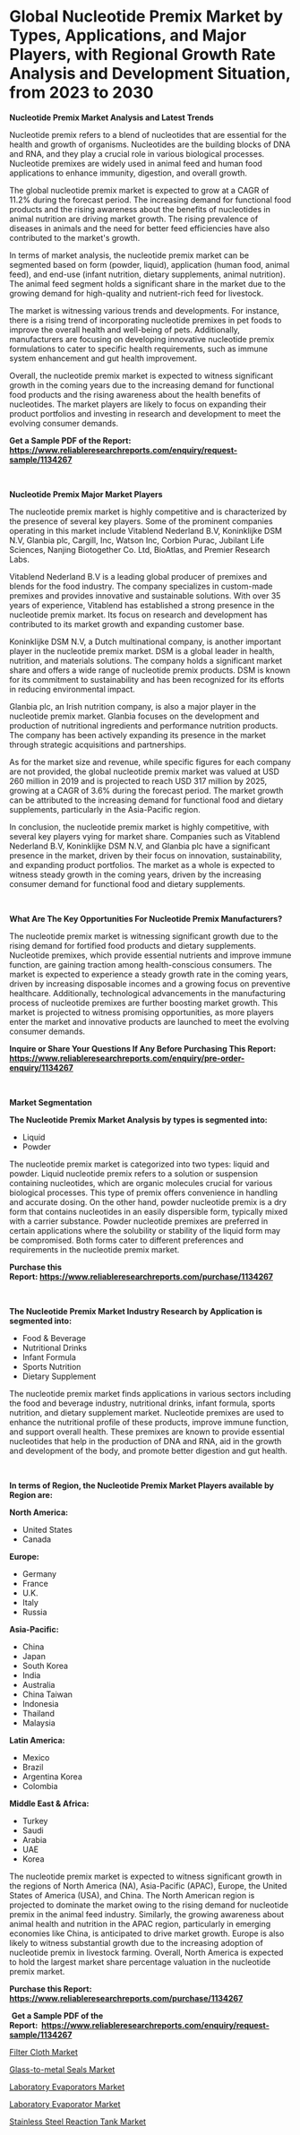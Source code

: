 <p><h1>Global Nucleotide Premix Market by Types, Applications, and Major Players, with Regional Growth Rate Analysis and Development Situation, from 2023 to 2030</h1></p><p><strong>Nucleotide Premix Market Analysis and Latest Trends</strong></p>
<p><p>Nucleotide premix refers to a blend of nucleotides that are essential for the health and growth of organisms. Nucleotides are the building blocks of DNA and RNA, and they play a crucial role in various biological processes. Nucleotide premixes are widely used in animal feed and human food applications to enhance immunity, digestion, and overall growth.</p><p>The global nucleotide premix market is expected to grow at a CAGR of 11.2% during the forecast period. The increasing demand for functional food products and the rising awareness about the benefits of nucleotides in animal nutrition are driving market growth. The rising prevalence of diseases in animals and the need for better feed efficiencies have also contributed to the market's growth.</p><p>In terms of market analysis, the nucleotide premix market can be segmented based on form (powder, liquid), application (human food, animal feed), and end-use (infant nutrition, dietary supplements, animal nutrition). The animal feed segment holds a significant share in the market due to the growing demand for high-quality and nutrient-rich feed for livestock.</p><p>The market is witnessing various trends and developments. For instance, there is a rising trend of incorporating nucleotide premixes in pet foods to improve the overall health and well-being of pets. Additionally, manufacturers are focusing on developing innovative nucleotide premix formulations to cater to specific health requirements, such as immune system enhancement and gut health improvement.</p><p>Overall, the nucleotide premix market is expected to witness significant growth in the coming years due to the increasing demand for functional food products and the rising awareness about the health benefits of nucleotides. The market players are likely to focus on expanding their product portfolios and investing in research and development to meet the evolving consumer demands.</p></p>
<p><strong>Get a Sample PDF of the Report:&nbsp; <a href="https://www.reliableresearchreports.com/enquiry/request-sample/1134267">https://www.reliableresearchreports.com/enquiry/request-sample/1134267</a></strong></p>
<p>&nbsp;</p>
<p><strong>Nucleotide Premix Major Market Players</strong></p>
<p><p>The nucleotide premix market is highly competitive and is characterized by the presence of several key players. Some of the prominent companies operating in this market include Vitablend Nederland B.V, Koninklijke DSM N.V, Glanbia plc, Cargill, Inc, Watson Inc, Corbion Purac, Jubilant Life Sciences, Nanjing Biotogether Co. Ltd, BioAtlas, and Premier Research Labs.</p><p>Vitablend Nederland B.V is a leading global producer of premixes and blends for the food industry. The company specializes in custom-made premixes and provides innovative and sustainable solutions. With over 35 years of experience, Vitablend has established a strong presence in the nucleotide premix market. Its focus on research and development has contributed to its market growth and expanding customer base.</p><p>Koninklijke DSM N.V, a Dutch multinational company, is another important player in the nucleotide premix market. DSM is a global leader in health, nutrition, and materials solutions. The company holds a significant market share and offers a wide range of nucleotide premix products. DSM is known for its commitment to sustainability and has been recognized for its efforts in reducing environmental impact.</p><p>Glanbia plc, an Irish nutrition company, is also a major player in the nucleotide premix market. Glanbia focuses on the development and production of nutritional ingredients and performance nutrition products. The company has been actively expanding its presence in the market through strategic acquisitions and partnerships.</p><p>As for the market size and revenue, while specific figures for each company are not provided, the global nucleotide premix market was valued at USD 260 million in 2019 and is projected to reach USD 317 million by 2025, growing at a CAGR of 3.6% during the forecast period. The market growth can be attributed to the increasing demand for functional food and dietary supplements, particularly in the Asia-Pacific region.</p><p>In conclusion, the nucleotide premix market is highly competitive, with several key players vying for market share. Companies such as Vitablend Nederland B.V, Koninklijke DSM N.V, and Glanbia plc have a significant presence in the market, driven by their focus on innovation, sustainability, and expanding product portfolios. The market as a whole is expected to witness steady growth in the coming years, driven by the increasing consumer demand for functional food and dietary supplements.</p></p>
<p>&nbsp;</p>
<p><strong>What Are The Key Opportunities For Nucleotide Premix Manufacturers?</strong></p>
<p><p>The nucleotide premix market is witnessing significant growth due to the rising demand for fortified food products and dietary supplements. Nucleotide premixes, which provide essential nutrients and improve immune function, are gaining traction among health-conscious consumers. The market is expected to experience a steady growth rate in the coming years, driven by increasing disposable incomes and a growing focus on preventive healthcare. Additionally, technological advancements in the manufacturing process of nucleotide premixes are further boosting market growth. This market is projected to witness promising opportunities, as more players enter the market and innovative products are launched to meet the evolving consumer demands.</p></p>
<p><strong>Inquire or Share Your Questions If Any Before Purchasing This Report: <a href="https://www.reliableresearchreports.com/enquiry/pre-order-enquiry/1134267">https://www.reliableresearchreports.com/enquiry/pre-order-enquiry/1134267</a></strong></p>
<p>&nbsp;</p>
<p><strong>Market Segmentation</strong></p>
<p><strong>The Nucleotide Premix Market Analysis by types is segmented into:</strong></p>
<p><ul><li>Liquid</li><li>Powder</li></ul></p>
<p><p>The nucleotide premix market is categorized into two types: liquid and powder. Liquid nucleotide premix refers to a solution or suspension containing nucleotides, which are organic molecules crucial for various biological processes. This type of premix offers convenience in handling and accurate dosing. On the other hand, powder nucleotide premix is a dry form that contains nucleotides in an easily dispersible form, typically mixed with a carrier substance. Powder nucleotide premixes are preferred in certain applications where the solubility or stability of the liquid form may be compromised. Both forms cater to different preferences and requirements in the nucleotide premix market.</p></p>
<p><strong>Purchase this Report:&nbsp;<a href="https://www.reliableresearchreports.com/purchase/1134267">https://www.reliableresearchreports.com/purchase/1134267</a></strong></p>
<p>&nbsp;</p>
<p><strong>The Nucleotide Premix Market Industry Research by Application is segmented into:</strong></p>
<p><ul><li>Food & Beverage</li><li>Nutritional Drinks</li><li>Infant Formula</li><li>Sports Nutrition</li><li>Dietary Supplement</li></ul></p>
<p><p>The nucleotide premix market finds applications in various sectors including the food and beverage industry, nutritional drinks, infant formula, sports nutrition, and dietary supplement market. Nucleotide premixes are used to enhance the nutritional profile of these products, improve immune function, and support overall health. These premixes are known to provide essential nucleotides that help in the production of DNA and RNA, aid in the growth and development of the body, and promote better digestion and gut health.</p></p>
<p>&nbsp;</p>
<p><strong>In terms of Region, the Nucleotide Premix Market Players available by Region are:</strong></p>
<p>
    <p> <strong> North America: </strong>
        <ul>
            <li>United States</li>
            <li>Canada</li>
        </ul>
        </p> 
    <p> <strong> Europe: </strong>
        <ul>
            <li>Germany</li>
            <li>France</li>
            <li>U.K.</li>
            <li>Italy</li>
            <li>Russia</li>
        </ul>
        </p> 
    <p> <strong> Asia-Pacific: </strong>
        <ul>
            <li>China</li>
            <li>Japan</li>
            <li>South Korea</li>
            <li>India</li>
            <li>Australia</li>
            <li>China Taiwan</li>
            <li>Indonesia</li>
            <li>Thailand</li>
            <li>Malaysia</li>
        </ul>
        </p> 
    <p> <strong> Latin America: </strong>
        <ul>
            <li>Mexico</li>
            <li>Brazil</li>
            <li>Argentina Korea</li>
            <li>Colombia</li>
        </ul>
        </p> 
    <p> <strong> Middle East & Africa: </strong>
        <ul>
            <li>Turkey</li>
            <li>Saudi</li>
            <li>Arabia</li>
            <li>UAE</li>
            <li>Korea</li>
        </ul>
    </p>
    </p>
<p><p>The nucleotide premix market is expected to witness significant growth in the regions of North America (NA), Asia-Pacific (APAC), Europe, the United States of America (USA), and China. The North American region is projected to dominate the market owing to the rising demand for nucleotide premix in the animal feed industry. Similarly, the growing awareness about animal health and nutrition in the APAC region, particularly in emerging economies like China, is anticipated to drive market growth. Europe is also likely to witness substantial growth due to the increasing adoption of nucleotide premix in livestock farming. Overall, North America is expected to hold the largest market share percentage valuation in the nucleotide premix market.</p></p>
<p><strong>Purchase this Report: <a href="https://www.reliableresearchreports.com/purchase/1134267">https://www.reliableresearchreports.com/purchase/1134267</a></strong></p>
<p>&nbsp;<strong>Get a Sample PDF of the Report:&nbsp;&nbsp;<a href="https://www.reliableresearchreports.com/enquiry/request-sample/1134267">https://www.reliableresearchreports.com/enquiry/request-sample/1134267</a></strong></p>
<p><strong></strong></p>
<p><p><a href="https://medium.com/@kartik.reportprime/filter-cloth-market-analysis-its-cagr-market-segmentation-and-global-industry-overview-f0b0d641e197">Filter Cloth Market</a></p><p><a href="https://medium.com/@yuvicharp23/glass-to-metal-seals-market-outlook-industry-overview-and-forecast-2023-to-2030-3093aac7c6bc">Glass-to-metal Seals Market</a></p><p><a href="https://www.linkedin.com/pulse/decoding-laboratory-evaporators-market-deep-dive-latest/">Laboratory Evaporators Market</a></p><p><a href="https://www.linkedin.com/pulse/laboratory-evaporator-market-size-2023-2030-global-industrial/">Laboratory Evaporator Market</a></p><p><a href="https://www.linkedin.com/pulse/stainless-steel-reaction-tank-market-challenges-opportunities/">Stainless Steel Reaction Tank Market</a></p></p>